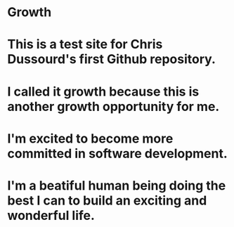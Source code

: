 # Growth
# This is a test site for Chris Dussourd's first Github repository. 
# I called it growth because this is another growth opportunity for me. 
# I'm excited to become more committed in software development.
# I'm a beatiful human being doing the best I can to build an exciting and wonderful life.
